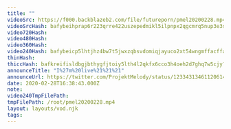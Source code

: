 ```yaml
---
title: ""
videoSrc: https://f000.backblazeb2.com/file/futureporn/pmel20200228.mp4
videoSrcHash: bafybeihprap6r223qrre422uszepedmikl5ilpnpx2qgcmrq5nup3e3s2u?filename=projektmelody-chaturbate-20200228T163843Z-source.mp4
video720Hash: 
video480Hash: 
video360Hash: 
video240Hash: bafybeicp5lhtjhz4bw7t5jwxzqbsvdomiqjayuco2xt54wngmffacffagi?filename=projektmelody-chaturbate-20200228T163843Z-240p.mp4
thinHash: 
thiccHash: bafkreifisldbgjbthygfjtoiy5lth4l2qkfx6cco3h4oeh2d7ghq7w5cjy?filename=20200228T163843Z-thicc.jpg
announceTitle: "I%27m%20live%21%21%21"
announceUrl: https://twitter.com/ProjektMelody/status/1233431346112061441
date: 2020-02-28T16:38:43.000Z
note: 
video240TmpFilePath: 
tmpFilePath: /root/pmel20200228.mp4
layout: layouts/vod.njk
tags:
---
```

